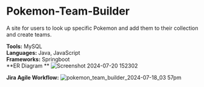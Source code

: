 # Pokemon-Team-Builder
A site for users to look up specific Pokemon and add them to their collection and create teams.

**Tools:** MySQL  
**Languages:** Java, JavaScript  
**Frameworks:** Springboot  
**ER Diagram **
![Screenshot 2024-07-20 152302](https://github.com/user-attachments/assets/4a8e3303-9eaf-4c3d-9888-04c14d68fee8)

**Jira Agile Workflow:**
![pokemon_team_builder_2024-07-18_03 57pm](https://github.com/user-attachments/assets/9fce41cb-a229-437f-9f62-08e910adf51f)


